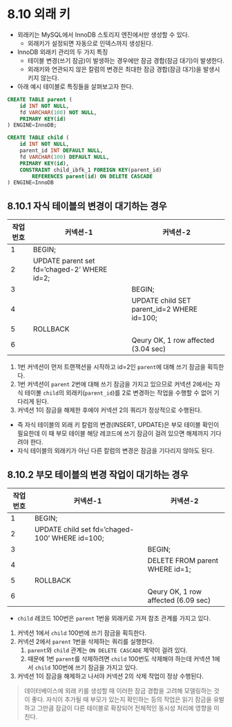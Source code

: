 # 8.10 외래 키

- 외래키는 MySQL에서 InnoDB 스토리지 엔진에서만 생성할 수 있다.
    - 외래키가 설정되면 자동으로 인덱스까지 생성된다.
- InnoDB 외래키 관리의 두 가지 특징
    - 테이블 변경(쓰기 잠금)이 발생하는 경우에만 잠금 경합(잠금 대기)이 발생한다.
    - 외래키와 연관되지 않은 칼럼의 변경은 최대한 잠금 경합(잠금 대기)을 발생시키지 않는다.
- 아래 예시 테이블로 특징들을 살펴보고자 한다.

```sql
CREATE TABLE parent (
	id INT NOT NULL,
	fd VARCHAR(100) NOT NULL, 
	PRIMARY KEY(id)
) ENGINE=InnoDB;

CREATE TABLE child (
	id INT NOT NULL,
	parent_id INT DEFAULT NULL,
	fd VARCHAR(100) DEFAULT NULL,
	PRIMARY KEY(id),
	CONSTRAINT child_ibfk_1 FOREIGN KEY(parent_id) 
		REFERENCES parent(id) ON DELETE CASCADE
) ENGINE=InnoDB
```

## 8.10.1 자식 테이블의 변경이 대기하는 경우

| 작업 번호 | 커넥션-1 | 커넥션-2 |
| --- | --- | --- |
| 1 | BEGIN; |  |
| 2 | UPDATE parent set fd=’chaged-2’ WHERE id=2; |  |
| 3 |  | BEGIN; |
| 4 |  | UPDATE child SET parent_id=2 WHERE id=100; |
| 5 | ROLLBACK |  |
| 6 |  | Qeury OK, 1 row affected (3.04 sec) |
1. 1번 커넥션이 먼저 트랜잭션을 시작하고 id=2인 `parent`에 대해 쓰기 잠금을 획득한다.
2. 1번 커넥션이 `parent` 2번에 대해 쓰기 잠금을 가지고 있으므로 커넥션 2에서는 자식 테이볼 `child`의 외래키(`parent_id`)를 2로 변경하는 작업을 수행할 수 없어 기다리게 된다.
3. 커넥션 1이 잠금을 해제한 후에야 커넥션 2의 쿼리가 정상적으로 수행된다.

- 즉 자식 테이블의 외래 키 칼럼의 변경(INSERT, UPDATE)은 부모 테이블 확인이 필요한데 이 때 부모 테이블 해당 레코드에 쓰기 잠금이 걸려 있으면 해제까지 기다려야 한다.
- 자식 테이블의 외래키가 아닌 다른 칼럼의 변경은 잠금을 기다리지 않아도 된다.

## 8.10.2 부모 테이블의 변경 작업이 대기하는 경우

| 작업 번호 | 커넥션-1 | 커넥션-2                             |
| --- | --- |-----------------------------------|
| 1 | BEGIN; |                                   |
| 2 | UPDATE child set fd=’chaged-100’ WHERE id=100; |                                   |
| 3 |  | BEGIN;                            |
| 4 |  | DELETE FROM parent WHERE id=1;    |
| 5 | ROLLBACK |                                   |
| 6 |  | Qeury OK, 1 row affected (6.09 sec) |
- `child` 레코드 100번은 `parent` 1번을 외래키로 가져 참조 관계를 가지고 있다.
1. 커넥션 1에서 `child` 100번에 쓰기 잠금을 획득한다.
2. 커넥션 2에서 `parent` 1번을 삭제하는 쿼리를 실행한다.
    1. `parent`와 `child` 관계는 `ON DELETE CASCADE` 제약이 걸려 있다.
    2. 때문에 1번 `parent`를 삭제하려면 `child` 100번도 삭제해야 하는데 커넥션 1에서 `child` 100번에 쓰기 잠금을 가지고 있다.
3. 커넥션 1이 잠금을 해제하고 나서야 커넥션 2의 삭제 작업이 정상 수행된다.

> 데이터베이스에 외래 키를 생성할 때 이러한 잠금 경합을 고려해 모델링하는 것이 좋다. 자식이 추가될 때 부모가 있는지 확인하는 등의 작업은 읽기 잠금을 유발하고 그만큼 잠금이 다른 테이블로 확장되어 전체적인 동시성 처리에 영향을 미친다.
>